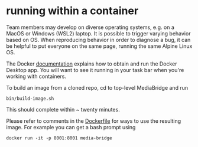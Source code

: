 # running within a container

Team members may develop on diverse operating systems,
e.g. on a MacOS or Windows (WSL2) laptop.
It is possible to trigger varying behavior based on OS.
When reproducing behavior in order to diagnose a bug,
it can be helpful to put everyone on the same page,
running the same Alpine Linux OS.

The Docker
[documentation](https://docs.docker.com/get-started/get-docker/)
explains how to obtain and run the Docker Desktop app.
You will want to see it running in your task bar
when you're working with containers.

To build an image from a cloned repo, cd to top-level MediaBridge and run
```
bin/build-image.sh
```
This should complete within ~ twenty minutes.

Please refer to comments in the
[Dockerfile](https://github.com/noisebridge/MediaBridge/blob/main/Dockerfile)
for ways to use the resulting image.
For example you can get a bash prompt using
```
docker run -it -p 8001:8001 media-bridge
```
